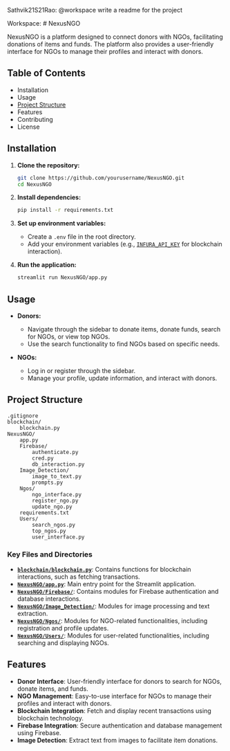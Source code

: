 Sathvik21S21Rao: @workspace write a readme for the project

Workspace: # NexusNGO

NexusNGO is a platform designed to connect donors with NGOs, facilitating donations of items and funds. The platform also provides a user-friendly interface for NGOs to manage their profiles and interact with donors.

## Table of Contents

- Installation
- Usage
- [Project Structure](#project-structure)
- Features
- Contributing
- License

## Installation

1. **Clone the repository:**
    ```sh
    git clone https://github.com/yourusername/NexusNGO.git
    cd NexusNGO
    ```

2. **Install dependencies:**
    ```sh
    pip install -r requirements.txt
    ```

3. **Set up environment variables:**
    - Create a `.env` file in the root directory.
    - Add your environment variables (e.g., [`INFURA_API_KEY`](command:_github.copilot.openSymbolFromReferences?%5B%22%22%2C%5B%7B%22uri%22%3A%7B%22scheme%22%3A%22file%22%2C%22authority%22%3A%22%22%2C%22path%22%3A%22%2Fhome%2Fsathvik_rao%2FColossus%2FNexus_Public%2Fblockchain%2Fblockchain.py%22%2C%22query%22%3A%22%22%2C%22fragment%22%3A%22%22%7D%2C%22pos%22%3A%7B%22line%22%3A9%2C%22character%22%3A60%7D%7D%5D%2C%22e01f52a6-1a46-49a1-b8fc-abdbb680daaf%22%5D "Go to definition") for blockchain interaction).

4. **Run the application:**
    ```sh
    streamlit run NexusNGO/app.py
    ```

## Usage

- **Donors:**
  - Navigate through the sidebar to donate items, donate funds, search for NGOs, or view top NGOs.
  - Use the search functionality to find NGOs based on specific needs.

- **NGOs:**
  - Log in or register through the sidebar.
  - Manage your profile, update information, and interact with donors.

## Project Structure

```
.gitignore
blockchain/
    blockchain.py
NexusNGO/
    app.py
    Firebase/
        authenticate.py
        cred.py
        db_interaction.py
    Image_Detection/
        image_to_text.py
        prompts.py
    Ngos/
        ngo_interface.py
        register_ngo.py
        update_ngo.py
    requirements.txt
    Users/
        search_ngos.py
        top_ngos.py
        user_interface.py
```

### Key Files and Directories

- **[`blockchain/blockchain.py`](command:_github.copilot.openRelativePath?%5B%7B%22scheme%22%3A%22file%22%2C%22authority%22%3A%22%22%2C%22path%22%3A%22%2Fhome%2Fsathvik_rao%2FColossus%2FNexus_Public%2Fblockchain%2Fblockchain.py%22%2C%22query%22%3A%22%22%2C%22fragment%22%3A%22%22%7D%2C%22e01f52a6-1a46-49a1-b8fc-abdbb680daaf%22%5D "/home/sathvik_rao/Colossus/Nexus_Public/blockchain/blockchain.py")**: Contains functions for blockchain interactions, such as fetching transactions.
- **[`NexusNGO/app.py`](command:_github.copilot.openRelativePath?%5B%7B%22scheme%22%3A%22file%22%2C%22authority%22%3A%22%22%2C%22path%22%3A%22%2Fhome%2Fsathvik_rao%2FColossus%2FNexus_Public%2FNexusNGO%2Fapp.py%22%2C%22query%22%3A%22%22%2C%22fragment%22%3A%22%22%7D%2C%22e01f52a6-1a46-49a1-b8fc-abdbb680daaf%22%5D "/home/sathvik_rao/Colossus/Nexus_Public/NexusNGO/app.py")**: Main entry point for the Streamlit application.
- **[`NexusNGO/Firebase/`](command:_github.copilot.openRelativePath?%5B%7B%22scheme%22%3A%22file%22%2C%22authority%22%3A%22%22%2C%22path%22%3A%22%2Fhome%2Fsathvik_rao%2FColossus%2FNexus_Public%2FNexusNGO%2FFirebase%2F%22%2C%22query%22%3A%22%22%2C%22fragment%22%3A%22%22%7D%2C%22e01f52a6-1a46-49a1-b8fc-abdbb680daaf%22%5D "/home/sathvik_rao/Colossus/Nexus_Public/NexusNGO/Firebase/")**: Contains modules for Firebase authentication and database interactions.
- **[`NexusNGO/Image_Detection/`](command:_github.copilot.openRelativePath?%5B%7B%22scheme%22%3A%22file%22%2C%22authority%22%3A%22%22%2C%22path%22%3A%22%2Fhome%2Fsathvik_rao%2FColossus%2FNexus_Public%2FNexusNGO%2FImage_Detection%2F%22%2C%22query%22%3A%22%22%2C%22fragment%22%3A%22%22%7D%2C%22e01f52a6-1a46-49a1-b8fc-abdbb680daaf%22%5D "/home/sathvik_rao/Colossus/Nexus_Public/NexusNGO/Image_Detection/")**: Modules for image processing and text extraction.
- **[`NexusNGO/Ngos/`](command:_github.copilot.openRelativePath?%5B%7B%22scheme%22%3A%22file%22%2C%22authority%22%3A%22%22%2C%22path%22%3A%22%2Fhome%2Fsathvik_rao%2FColossus%2FNexus_Public%2FNexusNGO%2FNgos%2F%22%2C%22query%22%3A%22%22%2C%22fragment%22%3A%22%22%7D%2C%22e01f52a6-1a46-49a1-b8fc-abdbb680daaf%22%5D "/home/sathvik_rao/Colossus/Nexus_Public/NexusNGO/Ngos/")**: Modules for NGO-related functionalities, including registration and profile updates.
- **[`NexusNGO/Users/`](command:_github.copilot.openRelativePath?%5B%7B%22scheme%22%3A%22file%22%2C%22authority%22%3A%22%22%2C%22path%22%3A%22%2Fhome%2Fsathvik_rao%2FColossus%2FNexus_Public%2FNexusNGO%2FUsers%2F%22%2C%22query%22%3A%22%22%2C%22fragment%22%3A%22%22%7D%2C%22e01f52a6-1a46-49a1-b8fc-abdbb680daaf%22%5D "/home/sathvik_rao/Colossus/Nexus_Public/NexusNGO/Users/")**: Modules for user-related functionalities, including searching and displaying NGOs.

## Features

- **Donor Interface**: User-friendly interface for donors to search for NGOs, donate items, and funds.
- **NGO Management**: Easy-to-use interface for NGOs to manage their profiles and interact with donors.
- **Blockchain Integration**: Fetch and display recent transactions using blockchain technology.
- **Firebase Integration**: Secure authentication and database management using Firebase.
- **Image Detection**: Extract text from images to facilitate item donations.

